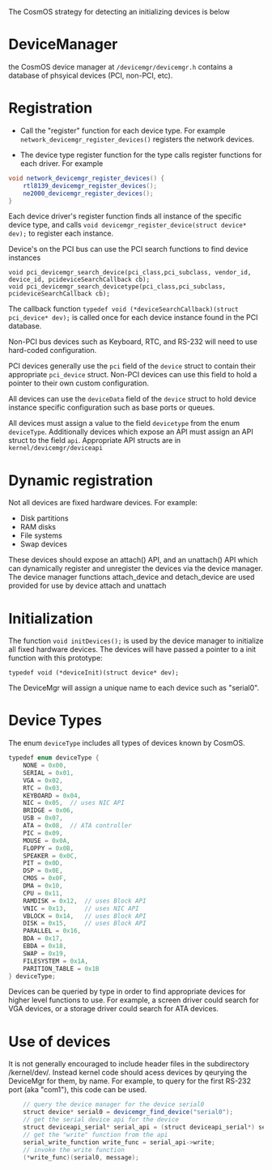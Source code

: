 
The CosmOS strategy for detecting an initializing devices is below

# DeviceManager

the CosmOS device manager at `/devicemgr/devicemgr.h` contains a database of phsyical devices (PCI, non-PCI, etc).

# Registration

* Call the "register" function for each device type. For example `network_devicemgr_register_devices()` registers the network devices.

* The device type register function for the type calls register functions for each driver. For example

```java
void network_devicemgr_register_devices() {
    rtl8139_devicemgr_register_devices();
    ne2000_devicemgr_register_devices();
}
```

Each device driver's register function finds all instance of the specific device type, and calls `void devicemgr_register_device(struct device* dev);` to register each instance.

Device's on the PCI bus can use the PCI search functions to find device instances

```
void pci_devicemgr_search_device(pci_class,pci_subclass, vendor_id, device_id, pcideviceSearchCallback cb);
void pci_devicemgr_search_devicetype(pci_class,pci_subclass, pcideviceSearchCallback cb);
```

The callback function `typedef void (*deviceSearchCallback)(struct pci_device* dev);` is called once for each device instance found in the PCI database.

Non-PCI bus devices such as Keyboard, RTC, and RS-232 will need to use hard-coded configuration.

PCI devices generally use the `pci` field of the `device` struct to contain their appropriate `pci_device` struct.  Non-PCI devices can use this field to hold a pointer to their own custom configuration.

All devices can use the `deviceData` field of the `device` struct to hold device instance specific configuration such as base ports or queues.

All devices must assign a value to the field `devicetype` from the enum `deviceType`.  Additionally devices which expose an API must assign an API struct to the field `api`.   Appropriate API structs are in `kernel/devicemgr/deviceapi`


# Dynamic registration

Not all devices are fixed hardware devices.  For example:

* Disk partitions
* RAM disks
* File systems
* Swap devices

These devices should expose an attach() API, and an unattach() API which can dynamically register and unregister the devices via the device manager.  The device manager functions attach_device and detach_device are used provided for use by device attach and unattach

# Initialization

The function `void initDevices();` is used by the device manager to initialize all fixed hardware devices. The devices will have passed a pointer to a init function with this prototype:

`typedef void (*deviceInit)(struct device* dev);`

The DeviceMgr will assign a unique name to each device such as "serial0".

# Device Types

The enum `deviceType` includes all types of devices known by CosmOS.  

```java
typedef enum deviceType {
    NONE = 0x00,
    SERIAL = 0x01,
    VGA = 0x02,
    RTC = 0x03,
    KEYBOARD = 0x04,
    NIC = 0x05,  // uses NIC API
    BRIDGE = 0x06,
    USB = 0x07,
    ATA = 0x08,  // ATA controller
    PIC = 0x09,
    MOUSE = 0x0A,
    FLOPPY = 0x0B,
    SPEAKER = 0x0C,
    PIT = 0x0D,
    DSP = 0x0E,
    CMOS = 0x0F,
    DMA = 0x10,
    CPU = 0x11,
    RAMDISK = 0x12,  // uses Block API
    VNIC = 0x13,     // uses NIC API
    VBLOCK = 0x14,   // uses Block API
    DISK = 0x15,     // uses Block API
    PARALLEL = 0x16,
    BDA = 0x17,
    EBDA = 0x18,
    SWAP = 0x19,
    FILESYSTEM = 0x1A,
    PARITION_TABLE = 0x1B
} deviceType;
```
Devices can be queried by type in order to find appropriate devices for higher level functions to use.  For example, a screen driver could search for VGA devices, or a storage driver could search for ATA devices. 

# Use of devices

It is not generally encouraged to include header files in the subdirectory /kernel/dev/.  Instead kernel code should acess devices by qeurying the DeviceMgr for them, by name.   For example, to query for the first RS-232 port (aka "com1"), this code can be used.

```java
	// query the device manager for the device serial0
	struct device* serial0 = devicemgr_find_device("serial0");
	// get the serial device api for the device
	struct deviceapi_serial* serial_api = (struct deviceapi_serial*) serial0->api;
	// get the "write" function from the api
	serial_write_function write_func = serial_api->write;
	// invoke the write function
	(*write_func)(serial0, message);	
```


